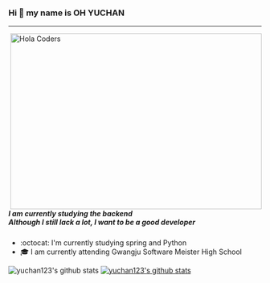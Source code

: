 ### Hi :wave: my name is OH YUCHAN
---
<img align="right" src="https://cdn.dribbble.com/users/2344801/screenshots/4774578/alphatestersanimation2.gif" alt="Hola Coders" width="500" height="350"/> 

##### I am currently studying the backend<br>Although I still lack a lot, I want to be a good developer
- :octocat: I'm currently studying spring and Python
- :mortar_board: I am currently attending Gwangju Software Meister High School 

![yuchan123's github stats](https://github-readme-stats.vercel.app/api?username=yuchan123&show_icons=true)
[![yuchan123's github stats](https://github-readme-stats.vercel.app/api/top-langs/?username=yuchan123&show_icons=true&hide_border=true&title_color=004386&icon_color=004386&layout=compact)](https://github.com/yuchan123)
